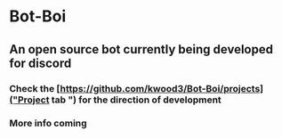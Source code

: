 # Bot-Boi
## An open source bot currently being developed for discord

### Check the [https://github.com/kwood3/Bot-Boi/projects]("Project tab ") for the direction of development

### More info coming  
